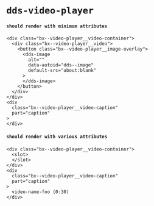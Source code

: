 # `dds-video-player`

#### `should render with minimum attributes`

```
<div class="bx--video-player__video-container">
  <div class="bx--video-player__video">
    <button class="bx--video-player__image-overlay">
      <dds-image
        alt=""
        data-autoid="dds--image"
        default-src="about:blank"
      >
      </dds-image>
    </button>
  </div>
</div>
<div
  class="bx--video-player__video-caption"
  part="caption"
>
</div>

```

#### `should render with various attributes`

```
<div class="bx--video-player__video-container">
  <slot>
  </slot>
</div>
<div
  class="bx--video-player__video-caption"
  part="caption"
>
  video-name-foo (0:30)
</div>

```

